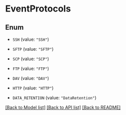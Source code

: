 # EventProtocols

## Enum


* `SSH` (value: `"SSH"`)

* `SFTP` (value: `"SFTP"`)

* `SCP` (value: `"SCP"`)

* `FTP` (value: `"FTP"`)

* `DAV` (value: `"DAV"`)

* `HTTP` (value: `"HTTP"`)

* `DATA_RETENTION` (value: `"DataRetention"`)


[[Back to Model list]](../README.md#documentation-for-models) [[Back to API list]](../README.md#documentation-for-api-endpoints) [[Back to README]](../README.md)


